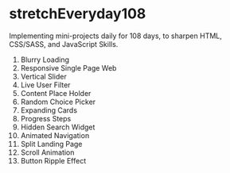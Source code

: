 # stretchEveryday108

Implementing mini-projects daily for 108 days, to sharpen HTML, CSS/SASS, and JavaScript Skills.

1.  Blurry Loading
2.  Responsive Single Page Web
3.  Vertical Slider
4.  Live User Filter
5.  Content Place Holder
6.  Random Choice Picker
7.  Expanding Cards
8.  Progress Steps
9.  Hidden Search Widget
10. Animated Navigation
11. Split Landing Page
12. Scroll Animation
13. Button Ripple Effect
